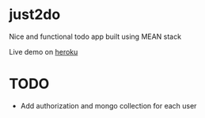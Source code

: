 # just2do
Nice and functional todo app built using MEAN stack
  
Live demo on [heroku](http://node-todo-example.herokuapp.com/ "http://node-todo-example.herokuapp.com/")

TODO
========
* Add authorization and mongo collection for each user

